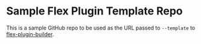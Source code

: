 # Sample Flex Plugin Template Repo

This is a sample GitHub repo to be used as the URL passed to `--template` to [flex-plugin-builder](https://github.com/twilio/flex-plugin-builder). 

